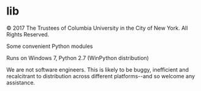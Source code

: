 # lib

© 2017 The Trustees of Columbia University in the City of New York. All Rights Reserved.

Some convenient Python modules

Runs on Windows 7, Python 2.7 (WinPython distribution)

We are not software engineers. This is likely to be buggy, inefficient and recalcitrant to distribution across different platforms--and so welcome any assistance.
